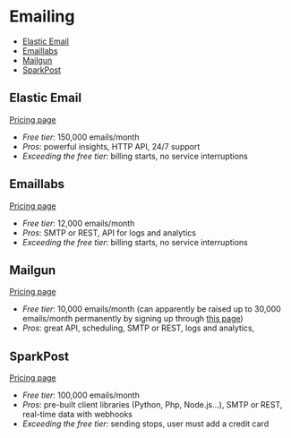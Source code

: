 # Emailing

<!-- TOC depthFrom:2 -->

- [Elastic Email](#elastic-email)
- [Emaillabs](#emaillabs)
- [Mailgun](#mailgun)
- [SparkPost](#sparkpost)

<!-- /TOC -->

## Elastic Email

[Pricing page](https://elasticemail.com/pricing/)

* *Free tier*: 150,000 emails/month
* *Pros*: powerful insights, HTTP API, 24/7 support
* *Exceeding the free tier*: billing starts, no service interruptions

## Emaillabs

[Pricing page](http://emaillabs.io/pricing/)

* *Free tier*: 12,000 emails/month
* *Pros*: SMTP or REST, API for logs and analytics
* *Exceeding the free tier*: billing starts, no service interruptions

## Mailgun

[Pricing page](http://www.mailgun.com/pricing)

* *Free tier*: 10,000 emails/month (can apparently be raised up to 30,000 emails/month permanently by signing up through [this page](http://www.mailgun.com/google))
* *Pros*: great API, scheduling, SMTP or REST, logs and analytics,

## SparkPost

[Pricing page](https://www.sparkpost.com/pricing/)

* *Free tier*: 100,000 emails/month
* *Pros*: pre-built client libraries (Python, Php, Node.js...), SMTP or REST, real-time data with webhooks
* *Exceeding the free tier*: sending stops, user must add a credit card
